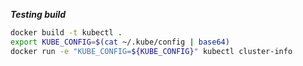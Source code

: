 ***Testing build***

```bash
docker build -t kubectl .
export KUBE_CONFIG=$(cat ~/.kube/config | base64)
docker run -e "KUBE_CONFIG=${KUBE_CONFIG}" kubectl cluster-info
```